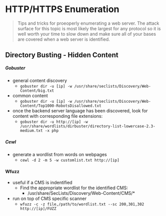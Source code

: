 # HTTP/HTTPS Enumeration
> Tips and tricks for proeoperly enumerating a web server. The attack surface for this topic is most likely the largest for any protocol so it is well worth your time to slow down and make sure all of your bases are covered when a web server is identified. 


## Directory Busting - Hidden Content
##### Gobuster
- general content discovery
	- ```gobuster dir -u [ip] -w /usr/share/seclists/Discovery/Web-Content/big.txt```
- common content
	- ```gobuster dir -u [ip] -w /usr/share/seclists/Discovery/Web-Content/Top1000-RobotsDisallowed.txt```
- once the backend server language has been discovered, look for content with corresponding file extensions: 
	- ```gobuster dir -u http://[ip] -w /usr/share/wordlists/dirbuster/directory-list-lowercase-2.3-medium.txt -x php```

##### Cewl
- generate a wordlist from words on webpages
	- ```cewl -d 2 -m 5 -w customlist.txt http://[ip]```

#### Wfuzz
- useful if a CMS is indentified
	- Find the appropriate wordlist for the identified CMS: 
		- /usr/share/SecLists/Discovery/Web-Content/CMS/*
- run on top of CMS specific scanner
	- ```wfuzz -c -z file,/path/to/wordlist.txt --sc 200,301,302 http://[ip]/FUZZ```




